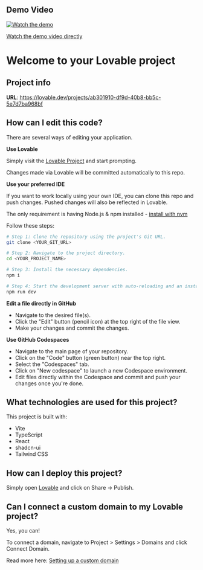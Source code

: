 ## Demo Video

[![Watch the demo](https://cdn.loom.com/sessions/thumbnails/29af8d328a9a4277bf04a24781a6f3e8-with-play.gif)](https://www.loom.com/share/29af8d328a9a4277bf04a24781a6f3e8?sid=cfda3162-914e-4641-ae34-448d5c247f94)

[Watch the demo video directly](https://www.loom.com/share/29af8d328a9a4277bf04a24781a6f3e8?sid=cfda3162-914e-4641-ae34-448d5c247f94)

# Welcome to your Lovable project

## Project info

**URL**: https://lovable.dev/projects/ab301910-df9d-40b8-bb5c-5e7d7ba968bf

## How can I edit this code?

There are several ways of editing your application.

**Use Lovable**

Simply visit the [Lovable Project](https://lovable.dev/projects/ab301910-df9d-40b8-bb5c-5e7d7ba968bf) and start prompting.

Changes made via Lovable will be committed automatically to this repo.

**Use your preferred IDE**

If you want to work locally using your own IDE, you can clone this repo and push changes. Pushed changes will also be reflected in Lovable.

The only requirement is having Node.js & npm installed - [install with nvm](https://github.com/nvm-sh/nvm#installing-and-updating)

Follow these steps:

```sh
# Step 1: Clone the repository using the project's Git URL.
git clone <YOUR_GIT_URL>

# Step 2: Navigate to the project directory.
cd <YOUR_PROJECT_NAME>

# Step 3: Install the necessary dependencies.
npm i

# Step 4: Start the development server with auto-reloading and an instant preview.
npm run dev
```

**Edit a file directly in GitHub**

- Navigate to the desired file(s).
- Click the "Edit" button (pencil icon) at the top right of the file view.
- Make your changes and commit the changes.

**Use GitHub Codespaces**

- Navigate to the main page of your repository.
- Click on the "Code" button (green button) near the top right.
- Select the "Codespaces" tab.
- Click on "New codespace" to launch a new Codespace environment.
- Edit files directly within the Codespace and commit and push your changes once you're done.

## What technologies are used for this project?

This project is built with:

- Vite
- TypeScript
- React
- shadcn-ui
- Tailwind CSS

## How can I deploy this project?

Simply open [Lovable](https://lovable.dev/projects/ab301910-df9d-40b8-bb5c-5e7d7ba968bf) and click on Share -> Publish.

## Can I connect a custom domain to my Lovable project?

Yes, you can!

To connect a domain, navigate to Project > Settings > Domains and click Connect Domain.

Read more here: [Setting up a custom domain](https://docs.lovable.dev/tips-tricks/custom-domain#step-by-step-guide)
